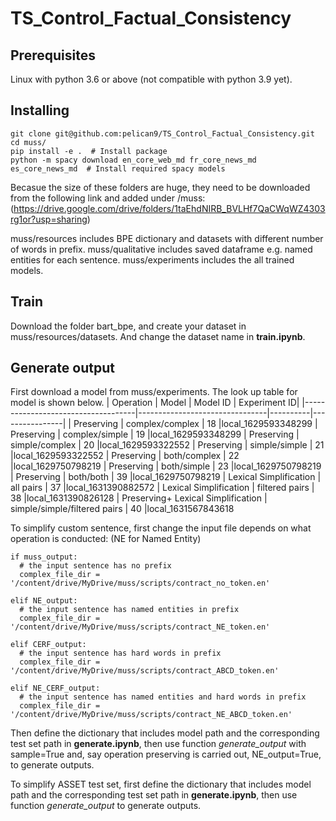 # TS_Control_Factual_Consistency

## Prerequisites

Linux with python 3.6 or above (not compatible with python 3.9 yet).
## Installing
```
git clone git@github.com:pelican9/TS_Control_Factual_Consistency.git
cd muss/
pip install -e .  # Install package
python -m spacy download en_core_web_md fr_core_news_md es_core_news_md  # Install required spacy models
```

Becasue the size of these folders are huge, they need to be downloaded from the following link and added under /muss: (https://drive.google.com/drive/folders/1taEhdNIRB_BVLHf7QaCWqWZ4303rg1or?usp=sharing)

muss/resources includes BPE dictionary and datasets with different number of words in prefix. muss/qualitative includes saved dataframe e.g. named entities for each sentence. muss/experiments includes the all trained models.

## Train
Download the folder bart_bpe, and create your dataset in muss/resources/datasets. And change the dataset name in **train.ipynb**.

## Generate output
First download a model from muss/experiments. The look up table for model is shown below.
| Operation                          | Model                          | Model ID | Experiment ID|
|------------------------------------|--------------------------------|----------|----------------|
| Preserving                         | complex/complex                | 18       |local_1629593348299
| Preserving                         | complex/simple                 | 19       |local_1629593348299
| Preserving                         | simple/complex                 | 20       |local_1629593322552
| Preserving                         | simple/simple                  | 21       |local_1629593322552
| Preserving                         | both/complex                   | 22       |local_1629750798219
| Preserving                         | both/simple                    | 23       |local_1629750798219
| Preserving                         | both/both                      | 39       |local_1629750798219
| Lexical Simplification             | all pairs                      | 37       |local_1631390882572
| Lexical Simplification             | filtered pairs                 | 38       |local_1631390826128
| Preserving+ Lexical Simplification | simple/simple/filtered pairs | 40       |local_1631567843618


To simplify custom sentence, first change the input file depends on what operation is conducted: (NE for Named Entity)
```
if muss_output: 
  # the input sentence has no prefix
  complex_file_dir = '/content/drive/MyDrive/muss/scripts/contract_no_token.en'
  
elif NE_output: 
  # the input sentence has named entities in prefix
  complex_file_dir = '/content/drive/MyDrive/muss/scripts/contract_NE_token.en'
  
elif CERF_output: 
  # the input sentence has hard words in prefix
  complex_file_dir = '/content/drive/MyDrive/muss/scripts/contract_ABCD_token.en'
  
elif NE_CERF_output: 
  # the input sentence has named entities and hard words in prefix
  complex_file_dir = '/content/drive/MyDrive/muss/scripts/contract_NE_ABCD_token.en'
```        
Then define the dictionary that includes model path and the corresponding test set path in **generate.ipynb**, then use function *generate_output* with sample=True and, say operation preserving is carried out, NE_output=True, to generate outputs.

To simplify ASSET test set, first define the dictionary that includes model path and the corresponding test set path in **generate.ipynb**, then use function *generate_output* to generate outputs.


